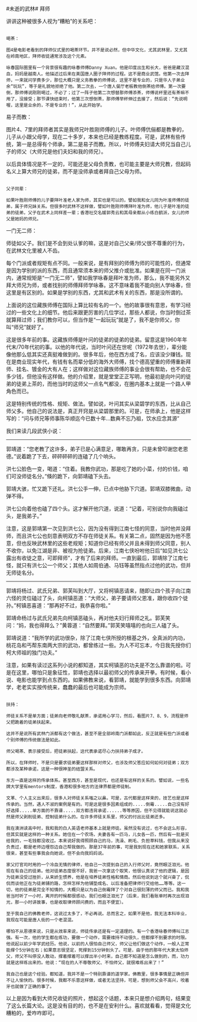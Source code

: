 #未逝的武林# 拜师

讲讲这种被很多人视为“糟粕”的关系吧：

~~~~~~~~~~~~~~~~~~~~~~~~~~

喝茶：

图4是电影老看到的拜师仪式里的喝茶环节。并不是说必然，但中华文化，尤其武林里，又尤其在岭南地区，拜师收徒通常涉及这个元素。

咏春国际圈里有一个背景很有趣的咏春师傅Danny Xuan。他是印度出生和长大，爸爸是藏汉混血，妈妈是越南人。他描述过后来在美国唐人圈子拜师的过程。这不是商业武馆。他第一次去拜师，一来就问学费多少，那位大概只是义务教拳的师傅说，这里不是专业的，只是华人子弟业余“玩玩”，等于是礼貌地拒绝了他。第二次去，一个唐人餐厅老板教他倒茶给师傅。第一次要倒，那师傅说刚刚喝过，不必了；过了一阵子他第二次想替那师傅添茶，师傅说杯里还有茶嘛不用了，没接受；那节课快结束时，他第三次想倒茶，那师傅举杯伸过去接了，然后说：“先说明喔，这里是业余的，不是专业的！”，从此开始学。

~~~~~~~~~~~~~~~~~~~~~~~~~~

易子而教：

图片4、7里的拜师者其实是我师兄叶胜刚师傅的儿子。叶师傅伉俪都是教拳的，儿子从小跟父母学，现在二十多岁，本来也已经是教练程度。可是，武林有些传统，第一是总得有个师承，第二是易子而教。所以，叶师傅夫妇请大师兄当自己儿子的师父（大师兄是他们夫妇和我的师兄）。

以后具体情况是不一定的，可能还是父母负责教，也可能主要是大师兄教，但起码名义上算大师兄的徒弟，而不是没师承或者拜自己父母为师。

~~~~~~~~~~~~~~~~~~~~~~~~~~

父子同辈：

如果叶胜刚师傅的儿子要拜叶准老人家为师，其实也是可以的，譬如我和女儿同为叶准师傅的徒弟，属于师兄妹关系。但很多时武林不这样做，譬如叶胜刚师傅拜叶准为师，他儿子是叶准的徒弟的徒弟，父子在武术上同样差一辈；香港社交名媛郭秀云和其母亲都从小练白鹤派，女儿的师父是她妈的师兄。

~~~~~~~~~~~~~~~~~~~~~~~~~~

一门无二师：

师徒如父子。我们是不会到处认爹的嘛，这是对自己父亲/师父很不尊重的行为，在武林文化里被人不齿。

每个门派或者规矩有点不同。一般来说，是有拜别的师傅为师的可能性的，但通常是因为学别的派的东西，而且通常须本来的师父推介或批准。如果是在同一门派内，通常规矩是“一门无二师”，譬如我学咏春是拜叶准为师，那么，我不能另外又拜大师兄为师，或者找别的师傅拜师学咏春。这不意味着我不能向别人学咏春，但这里是有区别的。如果是学别的东西，尤其和武术有关的东西，那是没所谓的。

上面说的这位藏族师傅在国际上算比较有名的一个。他的故事很有意思，有学习经过的一些文化上的细节。他后来跟更厉害的几位学过，那些人都说，你当时倒过茶就算拜过师；我们教你可以，但当作是“一起玩玩”就是了，我不是你师父，你叫“师兄”就好了。

这是很多年前的事。这藏族师傅是叶问的徒弟的徒弟的徒弟。留意这是1960年年代末/70年代初的事。以他的年代说，当时叶问还在世呢（1972年去世），辈分能像他那么低其实还真挺难做到的。很多年后，他在西方成了名，应该没少赚钱。现在是商业现实年代，有钱有名而辈分低的海外大师傅，找个德高望重的师傅重新拜师、挂名、镀金的大有人在；这样做对这位藏族师傅的事业会很有帮助，也不会花多少钱，但他没有这样做。他的介绍里，就是堂堂正正写明，他最初是向叶问的徒弟的徒弟上茶的，而他当时的这师父一点名气都没，在圈内基本上就是一个路人甲角色而已。

这是特别传统的性格、规矩、做法。譬如说，叶问其实从梁碧学的东西，比从自己师父多。他自己的说法是，真正开窍是从梁碧那里的。可是，在师承上，他是这样写的：“问与师兄等师事陈华顺迄今已数十年…数典不忘乃祖，饮水应念其源”

我们来读几段武侠小说：

------

郭靖道：“您老教了这许多，弟子已是心满意足，哪敢再贪，只是未曾叩谢您老恩德。”说着跪了下去，砰砰砰砰的连磕了几个响头。

洪七公脸色一变，喝道：“住着。我教你武功，那是吃了她的小菜，付的价钱，咱们可没师徒名分。”倏的跪下，向郭靖磕下头去。

郭靖大骇，忙又跪下还礼。洪七公手一伸，已点中他胁下穴道。郭靖双膝微曲，动弹不得。

洪七公向着他也磕了四个头。这才解开他穴道，说道：“记着，可别说你向我磕过头，是我弟子。”

注意，这是郭靖第一次见到洪七公，因为没有得到江南七怪的同意，当时他并没拜师，而且洪七公也刻意表明双方不存在师徒关系。有关第二点，固然是因为他不愿意，但也反映武林里的这些老规矩；知道你已经有师父并且未得到师父同意，别人不收你，以免江湖是非、被视为抢徒弟。后来，江南七侠吩咐他日后“如见洪七公露出有收徒之意，可即拜师”，才有了后来的拜师。一直到最后，郭靖除了江南七怪，就只有洪七公一个师父；其他人如周伯通、马钰等虽然指点过他的武功，但并无师徒名分。

------

郭靖将杨过、武氏兄弟、郭芙叫到大厅，又将柯镇恶请来，随即让四个孩子向江南六怪的灵位磕过了头，向柯镇恶道：“大师父，弟子要请师父恩准，跟你收四个徒孙。”柯镇恶喜道：“那再好不过，我恭喜你啦。”

郭靖命杨过与武氏兄弟先向柯镇恶磕头，再对他夫妇行拜师之礼。郭芙笑问：“妈，我也得拜么？”黄蓉道：“自然要拜。”郭芙笑嘻嘻的也向三人磕了头。

郭靖说道：“我所学的武功很杂，除了江南七侠所授的根基之外，全真派的内功，桃花岛和丐帮东南两大宗的武功，都曾练过一些。为人不可忘本，今日我先授你们柯大师祖的独门功夫。”

注意，如果有读过这系列小说的都知道，其实柯镇恶的功夫是不怎么靠谱的啦。可是在这里，哪怕只是象征性，郭靖也选择以最初师父的传承来开拳。有时候，看小说、电影也能学到点东西的。如果佛教来说，看郭靖，就能学到很多东西。向郭靖学，老老实实按传统来，蠢蠢的最后也可能成为宗师。

~~~~~~~~~~~~~~~~~~~~~~~~~~

扶持：

师徒关系不是单方面；徒弟向老师敬礼献茶，承诺用心学习，然后，看图片7、8、9，流程是师父把跪着的徒弟扶起来。

这并不是说所有武林门派都有这个做法，甚至不是全部岭南门派都如此，反正就是有些门派或者个别师傅的传统做法是如此。

师父喝茶、表示接受后，把徒弟扶起，这代表承诺尽心力扶持弟子成才。

所以，在拜师时，不是只是要求徒弟要这样那样对师父，也涉及师父答应如何如何对徒弟；双方都涉及某种承诺，这是一种很神圣的结盟关系。

东方一直是这样的传承体系。甚至西方，甚至是现代，也还是有这样的关系的。譬如说，一些名牌大学里有mentors制度，香港和很多地方的法律界都是师徒制。

文革、个人主义出来后，很多人对师徒关系嗤之以鼻。可是，古代都是这样来的，技艺也是这样传承的。当然，遇人不淑的案例是有的。可是这是很多因素组成的.....倒霉.....自己没有好好选择.....单方面的不靠谱.....双方都违背承诺......等等原因，但不见得就能说这就必然是师父剥削徒弟、控制徒弟什么的。在许多师徒关系里，师父的付出比徒弟还多。

我在澳洲读高中时，我和我的白人英语老师基本上就是师徒。虽然没有说过，也不会这么形容，但其实就是这样的一种关系。她住在一个农场，夫妻各有一匹马，儿女各一匹，然后有一批是买给我的，一毛钱都没收过。本来说好我得照顾自己的马，洗澡、刷毛、负担草料钱，但我从来没负责过，都是老师边埋怨边自己帮我做的。那是37年前的事，可是我到现在还和她家联系，关系很亲，甚至有些事我会向她说，但不会向我妈妈说。

家父打官司时用的一个冷血无情的律师，他自己一次提到自己的入行师父时，竟然眼泛泪光。他现在有自己的徒弟。他对徒弟态度很不好，我爸一次拿这个取笑，他很认真说了他的逻辑，是因为徒弟没受过挫折，从来娇生惯养，他是在培养徒弟性格和情商。然后他说到这个就兴奋了，侃侃而谈他正在为徒弟铺的路，怎样怎样为他铺垫成名、以后准备把律师行交给他……等等。这一切，他的徒弟是完全不知情的，大概只是以为自己倒霉拜了个对自己很刻薄的师父而已。我和我爸当时听了一小时，离开的时候都很感动，我们也眼泛泪光了（后来，我们看账单时再次出现泪光，那一小时讲故事，也是收取律师顾问费的，而且不便宜）。

至于我自己的佛教老师，这说过太多了，不必再说。总而言之，如果不是他，我无法本科毕业，我现在可能是唐人街的一个老混混。

哪怕不从恩德来说，只是从效率来说，师徒传承还是有一定道理的。有一个香港咏春师傅叫江志强。有一次，他的学生都在练功，要做一个动作，需要维持不动很久，但都撑不到要求的时限。他说起以前少年学武经历。他说，以前的人很怕自己师父，师父让他们做这个动作，一般人正常能撑个5分钟左右；如果意志很坚定，死撑到15分钟到头了。可是，由于他的那年代大家太怕师父，师父不叫停没人敢动，撑着撑着可以撑出半小时来，自己都不知道是怎么做到的，而，功力就是这样练出来的。他说：“现在的人不尊敬师父、不怕师父，就很难练出来了！”

我自己也是这个经验。都知道，我并不是一个特别靠谱的道学家。佛教里，很多事情是正确但并不让人愉快的。很多时候，我都不乐意这样做，或者无法坚持，可是，想到师父会不高兴，咬着牙也就做了正确的事了。

~~~~~~~~~~~~~~~~~~~~~~~~~~

以上是因为看到大师兄收徒的照片，想起这个话题，本来只是想介绍两句，结果变了这么长篇大论。这是没有目的的，也不是在安利什么。喜欢就看看，觉得是文化糟粕的，爱咋咋即可。
